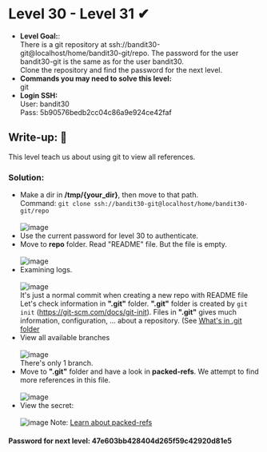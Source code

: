 # Level 30 - Level 31 ✔
- **Level Goal:**:<br>
There is a git repository at ssh://bandit30-git@localhost/home/bandit30-git/repo. The password for the user bandit30-git is the same as for the user bandit30.<br> 
Clone the repository and find the password for the next level.<br>
- **Commands you may need to solve this level:**<br>
git<br>
- **Login SSH:**<br>
User: bandit30<br>
Pass: 5b90576bedb2cc04c86a9e924ce42faf<br>
## Write-up: 📝<br>
This level teach us about using git to view all references.

### Solution:<br>
- Make a dir in **/tmp/{your_dir}**, then move to that path.<br>
Command: `git clone ssh://bandit30-git@localhost/home/bandit30-git/repo`<br><br>
![image](https://user-images.githubusercontent.com/48288606/144731989-7f73105f-db01-4b3f-b5ee-f76e75e18a49.png)
- Use the current password for level 30 to authenticate.
- Move to **repo** folder. Read "README" file. But the file is empty.<br><br>
![image](https://user-images.githubusercontent.com/48288606/144732000-b0378b96-5a56-4fc4-ba6d-2ca918a8f544.png)
- Examining logs. <br><br>
![image](https://user-images.githubusercontent.com/48288606/144732050-938a018c-c597-4cf1-926f-538ddc756cef.png)<br>
It's just a normal commit when creating a new repo with README file<br>
Let's check information in **".git"** folder. **".git"** folder is created by `git init` (https://git-scm.com/docs/git-init). 
Files in **".git"** gives much information, configuration, ... about a repository. (See [What's in .git folder](https://stackoverflow.com/questions/29217859/what-is-the-git-folder)
- View all available branches <br><br>
![image](https://user-images.githubusercontent.com/48288606/144732782-984632d1-4987-4bf9-80f8-b2218584a04d.png)<br>
There's only 1 branch.<br>
- Move to **".git"** folder and have a look in **packed-refs**. We attempt to find more references in this file. <br><br>
![image](https://user-images.githubusercontent.com/48288606/144732438-d4b79914-f2ec-466f-98f5-7bf84ef9f85d.png)
- View the secret: <br><br>
![image](https://user-images.githubusercontent.com/48288606/144732453-b6cbd66b-a0b2-41f3-85d3-6dc5079bc636.png)
Note: [Learn about packed-refs](https://git-scm.com/docs/git-pack-refs) 

#### Password for next level: 47e603bb428404d265f59c42920d81e5 



